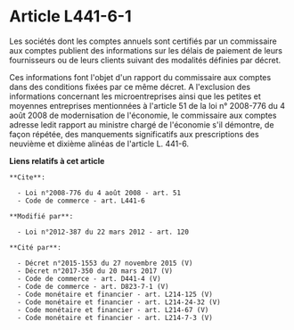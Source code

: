 # Article L441-6-1

Les sociétés dont les comptes annuels sont certifiés par un commissaire aux comptes publient des informations sur les délais
de paiement de leurs fournisseurs ou de leurs clients suivant des modalités définies par décret. 

Ces informations font l'objet d'un rapport du commissaire aux comptes dans des conditions fixées par ce même décret. A
l'exclusion des informations concernant les microentreprises ainsi que les petites et moyennes entreprises mentionnées à
l'article 51 de la loi n° 2008-776 du 4 août 2008 de modernisation de l'économie, le commissaire aux comptes adresse ledit
rapport au ministre chargé de l'économie s'il démontre, de façon répétée, des manquements significatifs aux prescriptions des
neuvième et dixième alinéas de l'article L. 441-6.

**Liens relatifs à cet article**

	**Cite**:

	  - Loi n°2008-776 du 4 août 2008 - art. 51
	  - Code de commerce - art. L441-6

	**Modifié par**:

	  - Loi n°2012-387 du 22 mars 2012 - art. 120

	**Cité par**:

	  - Décret n°2015-1553 du 27 novembre 2015 (V)
	  - Décret n°2017-350 du 20 mars 2017 (V)
	  - Code de commerce - art. D441-4 (V)
	  - Code de commerce - art. D823-7-1 (V)
	  - Code monétaire et financier - art. L214-125 (V)
	  - Code monétaire et financier - art. L214-24-32 (V)
	  - Code monétaire et financier - art. L214-67 (V)
	  - Code monétaire et financier - art. L214-7-3 (V)
